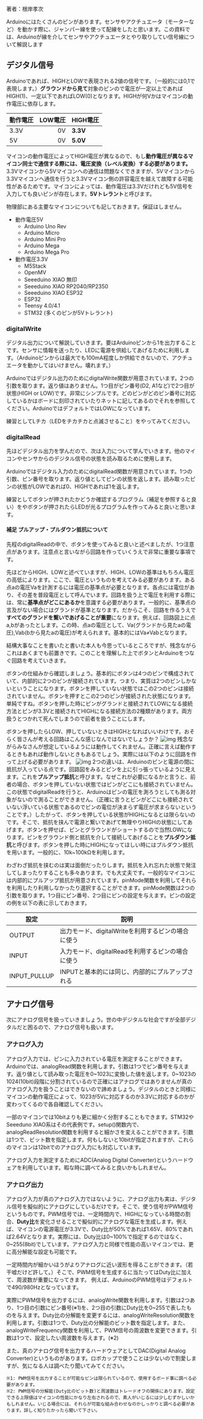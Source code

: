 著者：根岸孝次

Arduinoにはたくさんのピンがあります。センサやアクチュエータ（モーターなど）を動かす際に、ジャンパー線を使って配線をしたと思います。この資料では、Arduinoが線を介してセンサやアクチュエータとやり取りしてい信号線について解説します

## デジタル信号
Arduinoであれば、HIGHとLOWで表現される2値の信号です。（一般的には0,1で表現します。）**グラウンドから見て**対象のピンので電圧が一定以上であればHIGH(1)、一定以下であればLOW(0)となります。HIGHが何Vかはマイコンの動作電圧に依存します。

| 動作電圧 | LOW電圧 | HIGH電圧   |
| ---- | ----: | -------- |
| 3.3V |    0V | **3.3V** |
| 5V   |    0V | **5.0V** |
マイコンの動作電圧によってHIGH電圧が異なるので、もし**動作電圧が異なるマイコン同士で通信する際には、電圧変換（レベル変換）する必要があります。** 3.3Vマイコンから5Vマイコンへの通信は問題なくできますが、5Vマイコンから3.3Vマイコンへ通信を行うと3.3Vマイコン側の許容電圧を越えて故障する可能性があるためです。マイコンによっては、動作電圧は3.3Vだけれども5V信号を入力しても良いピンが存在します。**5Vトレラント**と呼びます。

物理部にある主要なマイコンについても記しておきます。保証はしません。
- 動作電圧5V
	- Arduino Uno Rev
	- Arduino Micro
	- Arduino Mini Pro
	- Arduino Mega
	- Arduino Mega Pro
- 動作電圧3.3V
	- M5Stack
	- OpenMV
	- Seeeduino XIAO 無印
	- Seeeduino XIAO RP2040/RP2350
	- Seeeduino XIAO ESP32
	- ESP32
	- Teensy 4.0/4.1
	- STM32 (多くのピンが5Vトレラント)

### digitalWrite
デジタル出力について解説していきます。要はArduinoピンから1を出力することです。センサに情報を送ったり、LEDに電源を供給してあげるために利用します。（Arduinoピンからは最大でも100mA程度しか供給できないので、アクチュエータを動かしてはいけません。壊れます。）

Arduinoではデジタル出力のためにdigitalWrite関数が用意されています。2つの引数を取ります。返り値はありません。1つ目がピン番号(D2, A1など)で2つ目が状態(HIGH or LOW)です。非常にシンプルです。どのピンがどのピン番号に対応しているかはボードに刻印されていたりネットに記してあるのでそれを参照してください。ArduinoではデフォルトではLOWになっています。

練習としてLチカ（LEDをチカチカと点滅させること）をやってみてください。
### digitalRead
先ほどデジタル出力を学んだので、次は入力について学んでいきます。他のマイコンやセンサからのデジタル信号の状態を読み取るために使用します。

Arduinoではデジタル入力のためにdigitalRead関数が用意されています。1つの引数、ピン番号を取ります。返り値としてピンの状態を返します。読み取ったピンの状態がLOWであれば0、HIGHであれば1を返します。

練習としてボタンが押されたかどうか確認するプログラム（補足を参照すると良い）をやボタンが押されたらLEDが光るプログラムを作ってみると良いと思います。

#### 補足 プルアップ・プルダウン抵抗について
先程のdigitalReadの中で、ボタンを使ってみると良いと述べましたが、1つ注意点があります。注意点と言いながら回路を作っていくうえで非常に重要な事項です。

先ほどからHIGH、LOWと述べていますが、HIGH、LOWの基準はもちろん電圧の高低によります。ここで、電圧というものを考えてみる必要があります。ある点aの電圧Vaを計測するには電圧の基準点が必要となります。各点には電位があり、その差を普段電圧として呼んでいます。回路を扱う上で電圧を利用する際には、常に**基準点がどこにあるか**を意識する必要があります。一般的に、基準点の言及がない場合にはグランドが基準となります。だからこそ、回路を作るうえで**すべてのグランドを繋いであげることが重要**になります。例えば、回路図上に点a,bがあったとします。この時、点aの電圧として、Va(グランドから見たaの電圧),Vab(bから見たaの電圧)が考えられます。基本的にはVa≠Vabとなります。

結構大事なことを書いたと書いた本人も今思っているところですが、残念ながらこれはあくまでも前置きです。このことを理解した上でボタンとArduinoをつなぐ回路を考えていきます。

ボタンの仕組みから確認しましょう。基本的にボタンは4つのピンで構成されていて、内部的に2つのピンが接続されています。つまり、実質は2つのピンしかないということになります。ボタンを押していない状態ではこの2つのピンは接続されていません。ボタンを押すとこの2つのピンが接続された状態になります。単純ですね。ボタンを押した時にピンがグランドと接続されてLOWになる接続方法とピンが3.3Vと接続されてHIGHになる接続方法の2種類があります。両方扱うとつかれて死んでしまうので前者を扱うことにします。

ボタンを押したらLOW、押していないときはHIGHとなればいいわけです。おそらく皆さんが考える回路はこんな感じなんではないでしょうか？
![img](button_risou.jpg)
残念ながらみなさんが想定しているようには動作してくれません。正確に言えば動作するときもあれば動作しないときもあるでしょう。実際には以下のように回路を作って上げる必要があります。
![img](button_genjitsu.jpg)
2つの違いは、Arduinoのピンと電源の間に抵抗が入っている点です。回路図をみるとピンを上に引っ張っているように見えます。これを**プルアップ抵抗**と呼びます。なぜこれが必要になるかと言うと、前者の場合、ボタンを押していない状態ではピンがどこにも接続されていません。この状態でdigitalReadを行うと、Arduinoはピンの電圧を測ろうとしても測る対象がないので測ることができません。（正確に言うとピンがどこにも接続されていない浮いている状態であるのでピンの電位が決まらず電圧が求まらないということです。）したがって、ボタンを押している状態がHIGHになるとは限らないのです。そこで、抵抗を挟んで電源と繋いであげて無理やりHIGHの状態にしてあげます。ボタンを押せば、ピンとグラウンドがショートするので当然LOWになります。ピンをグラウンド側と抵抗を介して接続してあげることを**プルダウン抵抗**と呼びます。ボタンを押した時にHIGHになってほしい時にはプルダウン抵抗を用います。一般的に、10k~100kΩを利用します。

わざわざ抵抗を挟むのは実は面倒だったりします。抵抗を入れ忘れた状態で発注してしまったりすることも多々あります。でも大丈夫です。一般的なマイコンには内部的にプルアップ抵抗が用意されています。pinMode関数を利用してそれらを利用したり利用しなかったり選択することができます。pinMode関数は2つの引数を取ります。1つ目にピン番号、2つ目にピンの設定を与えます。ピンの設定の例を以下の表に示しておきます。

| 設定           | 説明                              |
| ------------ | ------------------------------- |
| OUTPUT       | 出力モード、digitalWriteを利用するピンの場合に使う |
| INPUT        | 入力モード、digitalReadを利用するピンの場合に使う  |
| INPUT_PULLUP | INPUTと基本的には同じ、内部的にプルアップされる      |

## アナログ信号
次にアナログ信号を扱っていきましょう。世の中デジタルな社会ですが全部デジタルだと困るので、アナログ信号も扱います。

### アナログ入力
アナログ入力では、ピンに入力されている電圧を測定することができます。Arduinoでは、analogRead関数を利用します。引数は1つでピン番号を与えます。返り値として読み取った電圧を0~1023に変換した値を返します。0~1023の1024(10bit)段階に分割されているので正確にはアナログではありませんが真のアナログ入力を扱うことはできないので諦めましょう。デジタルのときと同様にマイコンの動作電圧によって、1023が5Vに対応するのか3.3Vに対応するのかが変わってくるので各自確認してください。

一部のマイコンでは10bitよりも更に細かく分割することもできます。STM32やSeeeduno XIAO系はその代表例です。setup()関数内で、analogReadResolution関数を利用すると細かさを変えることができます。引数は1つで、ビット数を指定します。何もしないと10bitが指定されますが、これらのマイコンは12bitでのアナログ入力にも対応しています。

アナログ入力を測定するためにADC(Analog Digital Converter)というハードウェアを利用しています。暇な時に調べてみると良いかもしれません。

### アナログ出力
アナログ入力が真のアナログ入力ではないように、アナログ出力も実は、デジタル信号を擬似的にアナログにしているだけです。そこで、使う信号がPWM信号というものです。PWM信号では、一定時間内で、HIGHになっている時間の割合、**Duty比**を変化させることで擬似的にアナログな電圧を生成します。例えば、マイコンの電源電圧が3.3Vで、Duty比が50%であれば1.65V、80%であれば2.64Vとなります。実際には、Duty比は0~100%で指定するのではなく、0~255(8bit)でしています。アナログ入力と同様で性能の高いマイコンでは、更に高分解能な設定も可能です。

一定時間内が細かいほうがよりアナログに近い波形を得ることができます。（若干嘘だけど許して。）そこで、PWM信号を生成するに当たってはDuty比に加えて、周波数が重要になってきます。 例えば、ArduinoのPWM信号はデフォルトで490/980Hzとなっています。

実際にPWM信号を出力するには、analogWrite関数を利用します。引数は2つあり、1つ目の引数にピン番号(※1)を、2つ目の引数にDuty比を0~255で表したものを与えます。Duty比の分解能を変更するには、analogWriteResolution関数を利用します。引数は1つで、Duty比の分解能のビット数を指定します。また、analogWriteFrequency関数を利用して、PWM信号の周波数を変更できます。引数は1つで、設定したい周波数を与えます。(※2)

また、真のアナログ信号を出力するハードウェアとしてDAC(Digital Analog Converter)というものがあります。ロボカップで使うことは少ないので割愛しますが、気になる人は調べたり聞いてみてください。

	※1: PWM信号を出力することが可能なピンは限られているので、使用するボード事に調べる必要があります。
	※2: PWM信号の分解能(Duty比のビット数)と周波数はトレードオフの関係にあります。設定できる上限値はマイコンの性能にかなり左右されるので、素人がいじるには少しむずかしいかもしれません。いじる場合には、それらが可能な組み合わせなのかしっかりと調べる必要があります。詳しく知りたかったら聞いて下さい。
